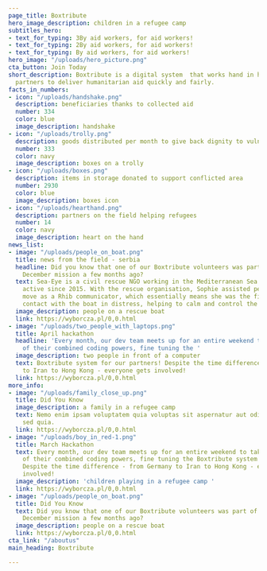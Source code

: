 ```yaml
---
page_title: Boxtribute
hero_image_description: children in a refugee camp
subtitles_hero:
- text_for_typing: 3By aid workers, for aid workers!
- text_for_typing: 2By aid workers, for aid workers!
- text_for_typing: By aid workers, for aid workers!
hero_image: "/uploads/hero_picture.png"
cta_button: Join Today
short_description: Boxtribute is a digital system  that works hand in hand with our
  partners to deliver humanitarian aid quickly and fairly.
facts_in_numbers:
- icon: "/uploads/handshake.png"
  description: beneficiaries thanks to collected aid
  number: 334
  color: blue
  image_description: handshake
- icon: "/uploads/trolly.png"
  description: goods distributed per month to give back dignity to vulnerable populations
  number: 333
  color: navy
  image_description: boxes on a trolly
- icon: "/uploads/boxes.png"
  description: items in storage donated to support conflicted area
  number: 2930
  color: blue
  image_description: boxes icon
- icon: "/uploads/hearthand.png"
  description: partners on the field helping refugees
  number: 14
  color: navy
  image_description: heart on the hand
news_list:
- image: "/uploads/people_on_boat.png"
  title: news from the field - serbia
  headline: Did you know that one of our Boxtribute volunteers was part of the Sea-Eye
    December mission a few months ago?
  text: Sea-Eye is a civil rescue NGO working in the Mediterranean Sea and has been
    active since 2015. With the rescue organisation, Sophie assisted people on the
    move as a Rhib communicator, which essentially means she was the first point of
    contact with the boat in distress, helping to calm and control the situation.
  image_description: people on a rescue boat
  link: https://wyborcza.pl/0,0.html
- image: "/uploads/two_people_with_laptops.png"
  title: April hackathon
  headline: 'Every month, our dev team meets up for an entire weekend to take advantage
    of their combined coding powers, fine tuning the '
  image_description: two people in front of a computer
  text: Boxtribute system for our partners! Despite the time difference - from Germany
    to Iran to Hong Kong - everyone gets involved!
  link: https://wyborcza.pl/0,0.html
more_info:
- image: "/uploads/family_close_up.png"
  title: Did You Know
  image_description: a family in a refugee camp
  text: Nemo enim ipsam voluptatem quia voluptas sit aspernatur aut odit aut fugit,
    sed quia.
  link: https://wyborcza.pl/0,0.html
- image: "/uploads/boy_in_red-1.png"
  title: March Hackathon
  text: Every month, our dev team meets up for an entire weekend to take advantage
    of their combined coding powers, fine tuning the Boxtribute system for our partners!
    Despite the time difference - from Germany to Iran to Hong Kong - everyone gets
    involved!
  image_description: 'children playing in a refugee camp '
  link: https://wyborcza.pl/0,0.html
- image: "/uploads/people_on_boat.png"
  title: Did You Know
  text: Did you know that one of our Boxtribute volunteers was part of the Sea-Eye
    December mission a few months ago?
  image_description: people on a rescue boat
  link: https://wyborcza.pl/0,0.html
cta_link: "/aboutus"
main_heading: Boxtribute

---
```


